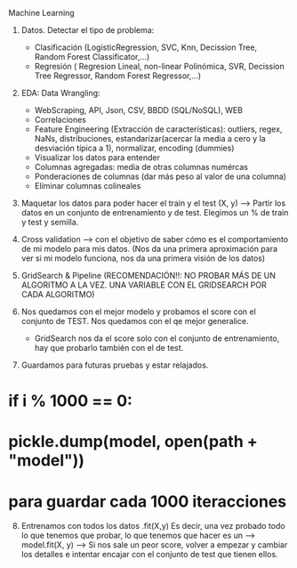 Machine Learning 

1. Datos. Detectar el tipo de problema:
    - Clasificación (LogisticRegression, SVC, Knn, Decission Tree, Random Forest Classificator,...)
    - Regresión ( Regresion Lineal, non-linear Polinómica, SVR, Decission Tree Regressor, Random Forest Regressor,...)

2. EDA: Data Wrangling:
    - WebScraping, API, Json, CSV, BBDD (SQL/NoSQL), WEB
    - Correlaciones
    - Feature Engineering (Extracción de características): outliers, regex, NaNs, distribuciones, estandarizar(acercar la media a cero y la desviación típica a 1), normalizar, encoding (dummies)
    - Visualizar los datos para entender
    - Columnas agregadas: media de otras columnas numércas
    - Ponderaciones de columnas (dar más peso al valor de una columna)
    - Eliminar columnas colineales

3. Maquetar los datos para poder hacer el train y el test (X, y) --> Partir los datos en un conjunto de entrenamiento y de test. Elegimos un % de train y test y semilla. 

4. Cross validation --> con el objetivo de saber cómo es el comportamiento de mi modelo para mis datos. (Nos da una primera aproximación para ver si mi modelo funciona, nos da una primera visión de los datos)

5. GridSearch & Pipeline (RECOMENDACIÓN!!: NO PROBAR MÁS DE UN ALGORITMO A LA VEZ. UNA VARIABLE CON EL GRIDSEARCH POR CADA ALGORITMO)

6. Nos quedamos con el mejor modelo y probamos el score con el conjunto de TEST. Nos quedamos con el qe mejor generalice.
    - GridSearch nos da el score solo con el conjunto de entrenamiento, hay que probarlo también con el de test. 

7. Guardamos para futuras pruebas y estar relajados. 

# if i % 1000 == 0:
#    pickle.dump(model, open(path + "model"))
# para guardar cada 1000 iteracciones

8. Entrenamos con todos los datos .fit(X,y)
Es decir, una vez probado todo lo que tenemos que probar, lo que tenemos que hacer es un --> model.fit(X, y) --> Si  nos sale un peor score, volver a empezar y cambiar los detalles e intentar encajar con el conjunto de test que tienen ellos. 



